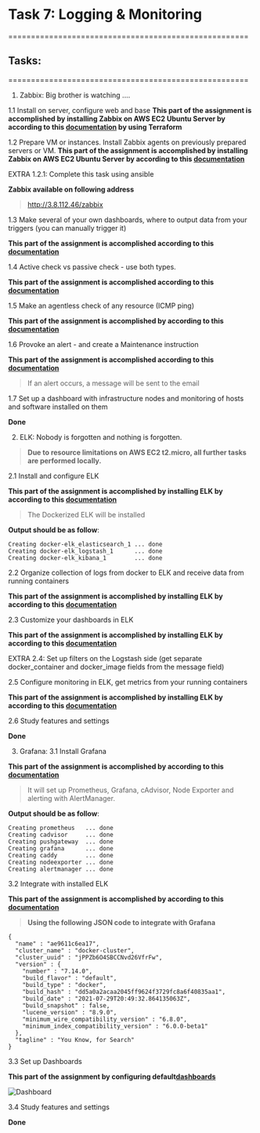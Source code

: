 # Task 7: Logging & Monitoring
=====================================================

## Tasks:
=====================================================

1. Zabbix:
Big brother is watching  ....

1.1 Install on server, configure web and base
**This part of the assignment is accomplished by installing Zabbix on AWS EC2 Ubuntu Server by according to this [documentation](https://github.com/groorj/aws-zabbix) by using Terraform** 

1.2 Prepare VM or instances. Install Zabbix agents on previously prepared servers or VM.
**This part of the assignment is accomplished by installing Zabbix on AWS EC2 Ubuntu Server by according to this [documentation](https://github.com/groorj/aws-zabbix)** 

EXTRA 1.2.1: Complete this task using ansible

**Zabbix available on following address**
>http://3.8.112.46/zabbix

1.3 Make several of your own dashboards, where to output data from your triggers (you can manually trigger it)

**This part of the assignment is accomplished according to this [documentation](https://www.zabbix.com/documentation/current/manual/web_interface/frontend_sections/monitoring/dashboard)** 


1.4 Active check vs passive check - use both types.

**This part of the assignment is accomplished according to this [documentation](https://blog.zabbix.com/zabbix-agent-active-vs-passive/9207/)** 

1.5 Make an agentless check of any resource (ICMP ping)

**This part of the assignment is accomplished by according to this [documentation](http://woshub.com/zabbix-simple-icmp-ping-checks/)** 


1.6 Provoke an alert - and create a Maintenance instruction

**This part of the assignment is accomplished according to this [documentation](https://bestmonitoringtools.com/zabbix-alerts-setup-zabbix-email-notifications-escalations/)** 

>If an alert occurs, a message will be sent to the email

1.7 Set up a dashboard with infrastructure nodes and monitoring of hosts and software installed on them

**Done**

2. ELK:
Nobody is forgotten and nothing is forgotten.

>**Due to resource limitations on AWS EC2 t2.micro, all further tasks are performed locally.**

2.1 Install and configure ELK

**This part of the assignment is accomplished by installing ELK by according to this [documentation](https://github.com/deviantony/docker-elk)** 

>The Dockerized ELK will be installed

**Output should be as follow**:
```
Creating docker-elk_elasticsearch_1 ... done
Creating docker-elk_logstash_1      ... done
Creating docker-elk_kibana_1        ... done
```

2.2 Organize collection of logs from docker to ELK and receive data from running containers

**This part of the assignment is accomplished by installing ELK by according to this [documentation](https://logz.io/blog/docker-logging/)** 

2.3 Customize your dashboards in ELK

**This part of the assignment is accomplished by installing ELK by according to this [documentation](https://logz.io/blog/docker-logging/)** 

EXTRA 2.4: Set up filters on the Logstash side (get separate docker_container and docker_image fields from the message field)

2.5 Configure monitoring in ELK, get metrics from your running containers

**This part of the assignment is accomplished by installing ELK by according to this [documentation](https://logz.io/blog/docker-logging/)** 

2.6 Study features and settings

**Done**

3. Grafana:
3.1 Install Grafana

**This part of the assignment is accomplished by according to this [documentation](https://github.com/stefanprodan/dockprom)**

>It will set up Prometheus, Grafana, cAdvisor, Node Exporter and alerting with AlertManager.

**Output should be as follow**:
```
Creating prometheus   ... done
Creating cadvisor     ... done
Creating pushgateway  ... done
Creating grafana      ... done
Creating caddy        ... done
Creating nodeexporter ... done
Creating alertmanager ... done
```
3.2 Integrate with installed ELK

**This part of the assignment is accomplished by according to this [documentation](https://github.com/stefanprodan/dockprom)**

>**Using the following JSON code to integrate with Grafana**
```
{
  "name" : "ae9611c6ea17",
  "cluster_name" : "docker-cluster",
  "cluster_uuid" : "jPPZb6O4SBCCNvd26VfrFw",
  "version" : {
    "number" : "7.14.0",
    "build_flavor" : "default",
    "build_type" : "docker",
    "build_hash" : "dd5a0a2acaa2045ff9624f3729fc8a6f40835aa1",
    "build_date" : "2021-07-29T20:49:32.864135063Z",
    "build_snapshot" : false,
    "lucene_version" : "8.9.0",
    "minimum_wire_compatibility_version" : "6.8.0",
    "minimum_index_compatibility_version" : "6.0.0-beta1"
  },
  "tagline" : "You Know, for Search"
}
```

3.3 Set up Dashboards

**This part of the assignment by configuring default[dashboards](https://github.com/stefanprodan/dockprom/tree/master/grafana/provisioning/dashboards)**



![Dashboard](/images/elk_dashboards.png)


3.4 Study features and settings

**Done**
